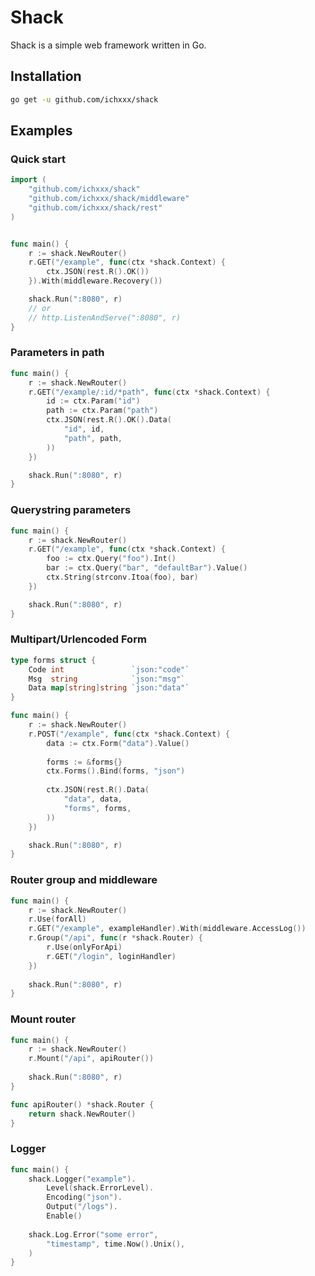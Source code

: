 # Shack
Shack is a simple web framework written in Go.

## Installation
```bash
go get -u github.com/ichxxx/shack
```

## Examples

### Quick start
```go
import (
	"github.com/ichxxx/shack"
	"github.com/ichxxx/shack/middleware"
	"github.com/ichxxx/shack/rest"
)


func main() {
	r := shack.NewRouter()
	r.GET("/example", func(ctx *shack.Context) {
		ctx.JSON(rest.R().OK())
	}).With(middleware.Recovery())

	shack.Run(":8080", r)
	// or
	// http.ListenAndServe(":8080", r)
}
```

### Parameters in path
```go
func main() {
	r := shack.NewRouter()
	r.GET("/example/:id/*path", func(ctx *shack.Context) {
		id := ctx.Param("id")
		path := ctx.Param("path")
		ctx.JSON(rest.R().OK().Data(
			"id", id,
			"path", path,
		))
	})

	shack.Run(":8080", r)
}
```

### Querystring parameters
```go
func main() {
	r := shack.NewRouter()
	r.GET("/example", func(ctx *shack.Context) {
		foo := ctx.Query("foo").Int()
		bar := ctx.Query("bar", "defaultBar").Value()
		ctx.String(strconv.Itoa(foo), bar)
	})

	shack.Run(":8080", r)
}
```

### Multipart/Urlencoded Form
```go
type forms struct {
	Code int               `json:"code"`
	Msg  string            `json:"msg"`
	Data map[string]string `json:"data"`
}

func main() {
	r := shack.NewRouter()
	r.POST("/example", func(ctx *shack.Context) {
		data := ctx.Form("data").Value()
		
		forms := &forms{}
		ctx.Forms().Bind(forms, "json")
		
		ctx.JSON(rest.R().Data(
			"data", data,
			"forms", forms,
		))
	})

	shack.Run(":8080", r)
}
```

### Router group and middleware
```go
func main() {
	r := shack.NewRouter()
	r.Use(forAll)
	r.GET("/example", exampleHandler).With(middleware.AccessLog())
	r.Group("/api", func(r *shack.Router) {
		r.Use(onlyForApi)
		r.GET("/login", loginHandler)
	})
	
	shack.Run(":8080", r)
}
```

### Mount router
```go
func main() {
	r := shack.NewRouter()
	r.Mount("/api", apiRouter())
	
	shack.Run(":8080", r)
}

func apiRouter() *shack.Router {
	return shack.NewRouter()
}
```


### Logger
```go
func main() {
	shack.Logger("example").
		Level(shack.ErrorLevel).
		Encoding("json").
		Output("/logs").
		Enable()
	
	shack.Log.Error("some error",
		"timestamp", time.Now().Unix(),
	)
}
```